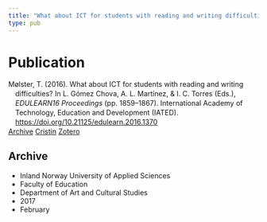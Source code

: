 ```yaml
---
title: "What about ICT for students with reading and writing difficulties?"
type: pub
---
```

<h1>Publication</h1>
<article id="csl-bib-container-HNSAAXMV" class="csl-bib-container">
  <div class="csl-bib-body" style="line-height: 1.35; padding-left: 1em; text-indent:-1em;">
  <div class="csl-entry">M&#xF8;lster, T. (2016). What about ICT for students with reading and writing difficulties? In L. G&#xF3;mez Chova, A. L. Mart&#xED;nez, &amp; I. C. Torres (Eds.), <i>EDULEARN16 Proceedings</i> (pp. 1859&#x2013;1867). International Academy of Technology, Education and Development (IATED). <a href="https://doi.org/10.21125/edulearn.2016.1370">https://doi.org/10.21125/edulearn.2016.1370</a></div>
</div>
  <div class="csl-bib-buttons">
    <a href="#taxonomy-article-HNSAAXMV" class="csl-bib-button">Archive</a>
    <a href="https://app.cristin.no/results/show.jsf?id=1447387" alt="Cristin URL" class="csl-bib-button">Cristin</a>
    <a href="http://zotero.org/groups/5022929/items/HNSAAXMV" alt="Zotero URL" class="csl-bib-button">Zotero</a>
  </div>
  <div id="csl-bib-meta-container-HNSAAXMV"></div>
</article>
<div id="csl-bib-meta-HNSAAXMV" class="csl-bib-meta">
  <article id="taxonomy-article-HNSAAXMV" class="taxonomy-article">
    <h1>Archive</h1>
    <ul>
      <li>Inland Norway University of Applied Sciences</li>
      <li>Faculty of Education</li>
      <li>Department of Art and Cultural Studies</li>
      <li>2017</li>
      <li>February</li>
    </ul>
  </article>
</div>
